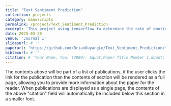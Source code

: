 ```yaml
---
title: "Text Sentiment Prediction"
collection: projects
category: manuscripts
permalink: /project/Text_Sentiment_Prediction
excerpt: 'This project using tensorflow to determine the rate of emotion of a sentence.'
date: 2025-03-30
venue: 'Journal 1'
slidesurl: # ''
paperurl: 'https://github.com/BrianOuyangLe/Text_Sentiment_Prediction/tree/Danning'
bibtexurl: # ''
citation: # 'Your Name, You. (2009). &quot;Paper Title Number 1.&quot; <i>Journal 1</i>. 1(1).'
---
```

The contents above will be part of a list of publications, if the user clicks the link for the publication than the contents of section will be rendered as a full page, allowing you to provide more information about the paper for the reader. When publications are displayed as a single page, the contents of the above "citation" field will automatically be included below this section in a smaller font.